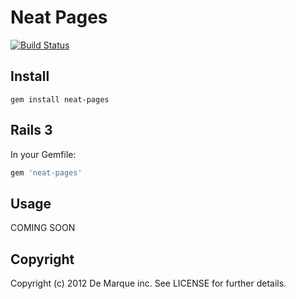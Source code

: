 Neat Pages
===============

[![Build Status](https://secure.travis-ci.org/demarque/neat-pages.png?branch=master)](http://travis-ci.org/demarque/neat-pages)


Install
-------

```
gem install neat-pages
```

Rails 3
-------

In your Gemfile:

```ruby
gem 'neat-pages'
```

Usage
-----

COMING SOON


Copyright
---------

Copyright (c) 2012 De Marque inc. See LICENSE for further details.
